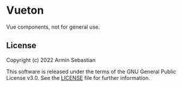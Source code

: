 # Vueton

Vue components, not for general use.

## License

Copyright (c) 2022 Armin Sebastian

This software is released under the terms of the GNU General Public License v3.0.
See the [LICENSE](LICENSE) file for further information.
